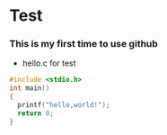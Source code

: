 # Test
### This is my first time to use github
* hello.c for test
```c
#include <stdio.h>
int main()
{
  printf("hello,world!");
  return 0;
}
```

